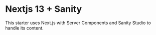 # Nextjs 13 + Sanity

This starter uses Next.js with Server Components and Sanity Studio to handle its content. 